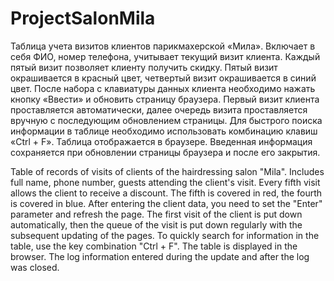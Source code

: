 # ProjectSalonMila
 
 Таблица учета визитов клиентов парикмахерской «Мила». Включает в себя ФИО, номер телефона, учитывает текущий визит клиента. Каждый пятый визит позволяет клиенту получить скидку. Пятый визит окрашивается в красный цвет, четвертый визит окрашивается в синий цвет.
После набора с клавиатуры данных клиента необходимо нажать кнопку «Ввести» и обновить страницу браузера. Первый визит клиента проставляется автоматически, далее очередь визита проставляется вручную с последующим обновлением страницы. Для быстрого поиска информации в таблице необходимо использовать комбинацию клавиш «Ctrl + F».
Таблица отображается в браузере. Введенная информация сохраняется при обновлении страницы браузера и после его закрытия.


Table of records of visits of clients of the hairdressing salon "Mila". Includes full name, phone number, guests attending the client's visit. Every fifth visit allows the client to receive a discount. The fifth is covered in red, the fourth is covered in blue.
After entering the client data, you need to set the "Enter" parameter and refresh the page. The first visit of the client is put down automatically, then the queue of the visit is put down regularly with the subsequent updating of the pages. To quickly search for information in the table, use the key combination "Ctrl + F".
The table is displayed in the browser. The log information entered during the update and after the log was closed.

